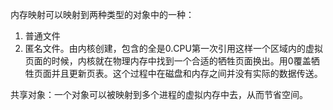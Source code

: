 内存映射可以映射到两种类型的对象中的一种：

1. 普通文件
2. 匿名文件。由内核创建，包含的全是0.CPU第一次引用这样一个区域内的虚拟页面的时候，内核就在物理内存中找到一个合适的牺牲页面换出。用0覆盖牺牲页面并且更新页表。这个过程中在磁盘和内存之间并没有实际的数据传送。

共享对象：一个对象可以被映射到多个进程的虚拟内存中去，从而节省空间。